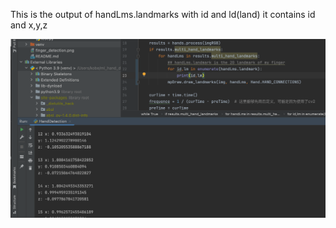 This is the output of handLms.landmarks with id and ld(land)
it contains id and x,y,z

![](handLms_landmark.png)